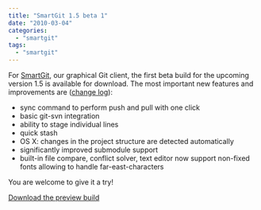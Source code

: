 ```yaml
---
title: "SmartGit 1.5 beta 1"
date: "2010-03-04"
categories: 
  - "smartgit"
tags: 
  - "smartgit"
---
```


For [SmartGit](http://www.syntevo.com/smartgit/), our graphical Git client, the first beta build for the upcoming version 1.5 is available for download. The most important new features and improvements are ([change log](http://www.syntevo.com/smartgit/changelog-eap.txt)):

- sync command to perform push and pull with one click
- basic git-svn integration
- ability to stage individual lines
- quick stash
- OS X: changes in the project structure are detected automatically
- significantly improved submodule support
- built-in file compare, conflict solver, text editor now support non-fixed fonts allowing to handle far-east-characters

You are welcome to give it a try!

[Download the preview build](http://www.syntevo.com/smartgit/early-access.html)
